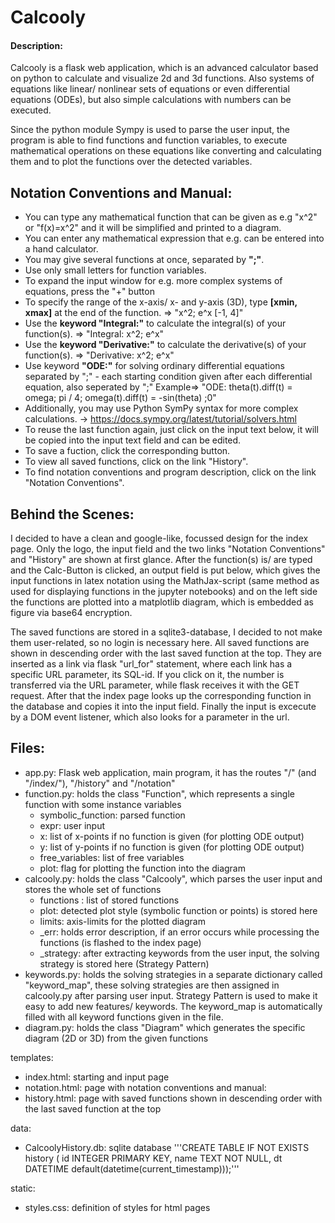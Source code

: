 # Calcooly

#### Description:

Calcooly is a flask web application, which is an advanced calculator based on python to calculate and visualize 2d and 3d functions.
Also systems of equations like linear/ nonlinear sets of equations or even differential equations (ODEs), but also simple calculations
with numbers can be executed.

Since the python module Sympy is used to parse the user input, the program is able to find functions and function variables, to execute
mathematical operations on these equations like converting and calculating them and to plot the functions over the detected variables.

Notation Conventions and Manual:
--------------------------------

- You can type any mathematical function that can be given as e.g "x^2" or "f(x)=x^2" and it will be simplified and printed to a diagram.
- You can enter any mathematical expression that e.g. can be entered into a hand calculator.
- You may give several functions at once, separated by **";"**.
- Use only small letters for function variables.
- To expand the input window for e.g. more complex systems of equations, press the "+" button
- To specify the range of the x-axis/ x- and y-axis (3D), type **[xmin, xmax]** at the end of the function. => "x^2; e^x [-1, 4]"
- Use the **keyword "Integral:"** to calculate the integral(s) of your function(s). => "Integral: x^2; e^x"
- Use the **keyword "Derivative:"** to calculate the derivative(s) of your function(s). => "Derivative: x^2; e^x"
- Use keyword **"ODE:"** for solving ordinary differential equations separated by ";" - each starting condition given after each differential equation, also seperated by ";"
  Example=> "ODE: theta(t).diff(t) = omega; pi / 4; omega(t).diff(t) = -sin(theta) ;0"
- Additionally, you may use Python SymPy syntax for more complex calculations. -> https://docs.sympy.org/latest/tutorial/solvers.html
- To reuse the last function again, just click on the input text below, it will be copied into the input text field and can be edited.
- To save a fuction, click the corresponding button.
- To view all saved functions, click on the link "History".
- To find notation conventions and program description, click on the link "Notation Conventions".

Behind the Scenes:
------------------

I decided to have a clean and google-like, focussed design for the index page. Only the logo, the input field and the two links "Notation Conventions" and
"History" are shown at first glance.
After the function(s) is/ are typed and the Calc-Button is clicked, an output field is put below, which gives the input functions in latex notation
using the MathJax-script (same method as used for displaying functions in the jupyter notebooks) and on the left side the functions are plotted into a matplotlib
diagram, which is embedded as figure via base64 encryption.

The saved functions are stored in a sqlite3-database, I decided to not make them user-related, so no login is necessary here.
All saved functions are shown in descending order with the last saved function at the top. They are inserted as a link via flask "url_for" statement,
where each link has a specific URL parameter, its SQL-id. If you click on it, the number is transferred via the URL parameter, while flask receives it with
the GET request. After that the index page looks up the corresponding function in the database and copies it into the input field. Finally the input is
excecute by a DOM event listener, which also looks for a parameter in the url.

Files:
------

- app.py: Flask web application, main program, it has the routes "/" (and "/index/<fid>"), "/history" and "/notation"
- function.py: holds the class "Function", which represents a single function with some instance variables
    - symbolic_function: parsed function
    - expr: user input
    - x: list of x-points if no function is given (for plotting ODE output)
    - y: list of y-points if no function is given (for plotting ODE output)
    - free_variables: list of free variables
    - plot: flag for plotting the function into the diagram
- calcooly.py: holds the class "Calcooly", which parses the user input and stores the whole set of functions 
    - functions : list of stored functions
    - plot: detected plot style (symbolic function or points) is stored here
    - limits: axis-limits for the plotted diagram
    - _err: holds error description, if an error occurs while processing the functions (is flashed to the index page)
    - _strategy: after extracting keywords from the user input, the solving strategy is stored here (Strategy Pattern)
- keywords.py: holds the solving strategies in a separate dictionary called "keyword_map", these solving strategies are then assigned in calcooly.py after parsing user input. Strategy Pattern is used to make it easy to add new features/ keywords. The keyword_map is automatically filled with all keyword functions given in the file.
- diagram.py: holds the class "Diagram" which generates the specific diagram (2D or 3D) from the given functions 

templates:
- index.html: starting and input page
- notation.html: page with notation conventions and manual:
- history.html: page with saved functions shown in descending order with the last saved function at the top

data:
- CalcoolyHistory.db: sqlite database
    '''CREATE TABLE IF NOT EXISTS history (
    id INTEGER PRIMARY KEY,
    name TEXT NOT NULL,
    dt DATETIME default(datetime(current_timestamp)));'''

static:
- styles.css: definition of styles for html pages
